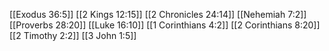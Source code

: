 [[Exodus 36:5]]
[[2 Kings 12:15]]
[[2 Chronicles 24:14]]
[[Nehemiah 7:2]]
[[Proverbs 28:20]]
[[Luke 16:10]]
[[1 Corinthians 4:2]]
[[2 Corinthians 8:20]]
[[2 Timothy 2:2]]
[[3 John 1:5]]
